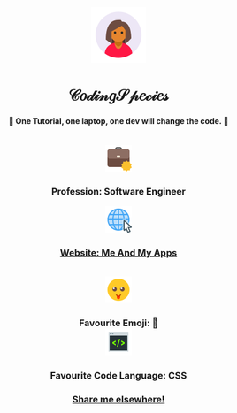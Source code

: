 
<div align=center>

<img src="../avatar/girl3.png" />

<h1> 𝒞𝑜𝒹𝒾𝓃𝑔𝒮𝓅𝑒𝒸𝒾𝑒𝓈 </h1>

<h4>💭 <b> One Tutorial, one laptop, one dev will change the code. 💭 </b> </h4>

<br>

<img src="../assets/job.png">

<h3> Profession: Software Engineer </h3>

<img src="../assets/website.png">

<a href="https://codingspecies.github.io/MeAndMyApps/"> <h3>Website: Me And My Apps </h3> </a>

<br>

<img src="../assets/emoji.png" />

<h3> Favourite Emoji: 🤩

<br>

<img src="../assets/code.png" />

<h3> Favourite Code Language: CSS </h3>

<a href="https://app-choreography.github.io/HacktoberfestPracticePage/SocialProfiles/CodingSpecies.html"> <h3> Share me elsewhere! </h3> </a>

</div> 

